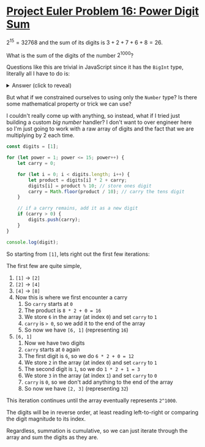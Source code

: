 # [Project Euler Problem 16: Power Digit Sum](https://projecteuler.net/problem=16)

$2^{15} = 32768$ and the sum of its digits is $3 + 2 + 7 + 6 + 8 = 26$.

What is the sum of the digits of the number $2^{1000}$?

Questions like this are trivial in JavaScript since it has the `BigInt` type,
literally all I have to do is:

<details>
<summary>Answer (click to reveal)</summary>

```typescript
const bigInt = 2n ** 1000n;
const digitSum = bigInt
	.toString()
	.split('')
	.reduce((acc, curr) => acc + Number(curr), 0);
console.log(digitSum);
```

Answer: `1366`

</details>

But what if we constrained ourselves to using only the `Number` type? Is there
some mathematical property or trick we can use?

I couldn't really come up with anything, so instead, what if I tried just
building a custom _big number_ handler? I don't want to over engineer here so
I'm just going to work with a raw array of digits and the fact that we are
multiplying by 2 each time.

```typescript
const digits = [1];

for (let power = 1; power <= 15; power++) {
	let carry = 0;

	for (let i = 0; i < digits.length; i++) {
		let product = digits[i] * 2 + carry;
		digits[i] = product % 10; // store ones digit
		carry = Math.floor(product / 10); // carry the tens digit
	}

	// if a carry remains, add it as a new digit
	if (carry > 0) {
		digits.push(carry);
	}
}

console.log(digit);
```

So starting from `[1]`, lets right out the first few iterations:

The first few are quite simple,

1. `[1]` -> `[2]`
2. `[2]` -> `[4]`
3. `[4]` -> `[8]`
4. Now this is where we first encounter a carry
   1. So `carry` starts at `0`
   2. The product is `8 * 2 + 0 = 16`
   3. We store `6` in the array (at index `0`) and set `carry` to `1`
   4. `carry` is `> 0`, so we add it to the end of the array
   5. So now we have `[6, 1]` (representing `16`)
5. `[6, 1]`
   1. Now we have two digits
   2. `carry` starts at `0` again
   3. The first digit is `6`, so we do `6 * 2 + 0 = 12`
   4. We store `2` in the array (at index `0`) and set `carry` to `1`
   5. The second digit is `1`, so we do `1 * 2 + 1 = 3`
   6. We store `3` in the array (at index `1`) and set `carry` to `0`
   7. `carry` is `0`, so we don't add anything to the end of the array
   8. So now we have `[2, 3]` (representing `32`)

This iteration continues until the array eventually represents `2^1000`.

The digits will be in reverse order, at least reading left-to-right or comparing
the digit magnitude to its index.

Regardless, summation is cumulative, so we can just iterate through the array
and sum the digits as they are.
